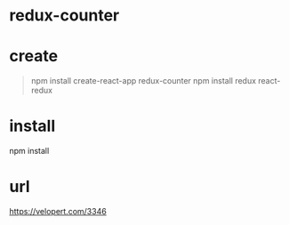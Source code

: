 # redux-counter

# create
> npm install create-react-app redux-counter
> npm install redux react-redux

# install
npm install

# url
https://velopert.com/3346

